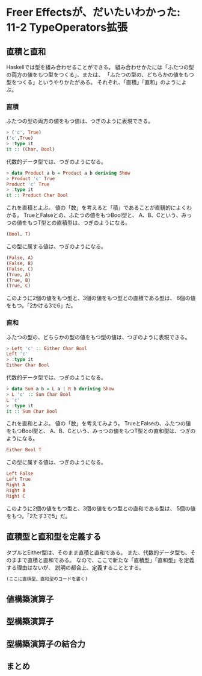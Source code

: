 Freer Effectsが、だいたいわかった: 11-2 TypeOperators拡張
=========================================================

直積と直和
----------

Haskellでは型を組み合わせることができる。
組み合わせかたには「ふたつの型の両方の値をもつ型をつくる」、または、
「ふたつの型の、どちらかの値をもつ型をつくる」というやりかたがある。
それぞれ、「直積」「直和」のようによぶ。

### 直積

ふたつの型の両方の値をもつ値は、つぎのように表現できる。

```hs
> ('c', True)
('c',True)
> :type it
it :: (Char, Bool)
```

代数的データ型では、つぎのようになる。

```hs
> data Product a b = Product a b deriving Show
> Product 'c' True
Product 'c' True
> :type it
it :: Product Char Bool
```

これを直積とよぶ。
値の「数」を考えると「積」であることが直観的によくわかる。
TrueとFalseとの、ふたつの値をもつBool型と、
A、B、Cという、みっつの値をもつT型との直積型は、つぎのようになる。

```hs
(Bool, T)
```

この型に属する値は、つぎのようになる。

```hs
(False, A)
(False, B)
(False, C)
(True, A)
(True, B)
(True, C)
```

このように2個の値をもつ型と、3個の値をもつ型との直積である型は、
6個の値をもつ。「2かける3で6」だ。

### 直和

ふたつの型の、どちらかの型の値をもつ型の値は、つぎのように表現できる。

```hs
> Left 'c' :: Either Char Bool
Left 'c'
> :type it
Either Char Bool
```

代数的データ型では、つぎのようになる。

```hs
> data Sum a b = L a | R b deriving Show
> L 'c' :: Sum Char Bool
L 'c'
> :type it
it :: Sum Char Bool
```

これを直和とよぶ。
値の「数」を考えてみよう。
TrueとFalseの、ふたつの値をもつBool型と、
A、B、Cという、みっつの値をもつT型との直和型は、つぎのようになる。

```hs
Either Bool T
```

この型に属する値は、つぎのようになる。

```hs
Left False
Left True
Right A
Right B
Right C
```
このように2個の値をもつ型と、3個の値をもつ型との直和である型は、
5個の値をもつ。「2たす3で5」だ。

直積型と直和型を定義する
------------------------

タプルとEither型は、そのまま直積と直和である。
また、代数的データ型も、そのままで直積と直和である。
なので、ここで新たな「直積型」「直和型」を定義する理由はないが、
説明の都合上、定義することとする。

```hs:productSum.hs
(ここに直積型、直和型のコードを書く)
```

値構築演算子
------------

型構築演算子
------------

型構築演算子の結合力
--------------------

まとめ
------
